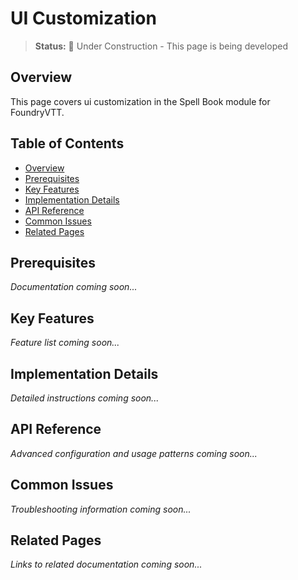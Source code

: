 # UI Customization

> **Status:** 🚧 Under Construction - This page is being developed

## Overview

This page covers ui customization in the Spell Book module for FoundryVTT.

## Table of Contents

- [Overview](#overview)
- [Prerequisites](#prerequisites)
- [Key Features](#key-features)
- [Implementation Details](#implementation-details)
- [API Reference](#api-reference)
- [Common Issues](#common-issues)
- [Related Pages](#related-pages)

## Prerequisites

*Documentation coming soon...*

## Key Features

*Feature list coming soon...*

## Implementation Details

*Detailed instructions coming soon...*

## API Reference

*Advanced configuration and usage patterns coming soon...*

## Common Issues

*Troubleshooting information coming soon...*

## Related Pages

*Links to related documentation coming soon...*
